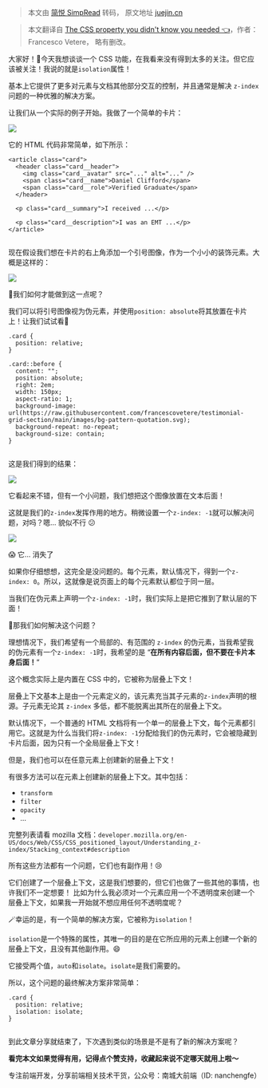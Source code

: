 > 本文由 [简悦 SimpRead](http://ksria.com/simpread/) 转码， 原文地址 [juejin.cn](https://juejin.cn/post/7309297523294830626)

> 本文翻译自 [The CSS property you didn't know you needed 👈](https://link.juejin.cn?target=https%3A%2F%2Fdev.to%2Ffrancescovetere%2Fthe-css-property-you-didnt-know-you-needed-3fk0 "https://dev.to/francescovetere/the-css-property-you-didnt-know-you-needed-3fk0")，作者：Francesco Vetere， 略有删改。

大家好！👋今天我想谈谈一个 CSS 功能，在我看来没有得到太多的关注。但它应该被关注！我说的就是`isolation`属性！

基本上它提供了更多对元素与文档其他部分交互的控制，并且通常是解决 `z-index` 问题的一种优雅的解决方案。

让我们从一个实际的例子开始。我做了一个简单的卡片：

![](https://p3-juejin.byteimg.com/tos-cn-i-k3u1fbpfcp/0c75b502f4eb4ec0ac72a6762444037f~tplv-k3u1fbpfcp-jj-mark:3024:0:0:0:q75.awebp#?w=800&h=542&s=305328&e=png&b=7b48c6)

它的 HTML 代码非常简单，如下所示：

```
<article class="card">
  <header class="card__header">
    <img class="card__avatar" src="..." alt="..." />
    <span class="card__name">Daniel Clifford</span>
    <span class="card__role">Verified Graduate</span>
  </header>

  <p class="card__summary">I received ...</p>

  <p class="card__description">I was an EMT ...</p>
</article>


```

现在假设我们想在卡片的右上角添加一个引号图像，作为一个小小的装饰元素。大概是这样的：

![](https://p3-juejin.byteimg.com/tos-cn-i-k3u1fbpfcp/cf1e7dc87c70435094fe1072a731c5f3~tplv-k3u1fbpfcp-jj-mark:3024:0:0:0:q75.awebp#?w=800&h=528&s=300580&e=png&b=7c4ac8)

🤔我们如何才能做到这一点呢？

我们可以将引号图像视为伪元素，并使用`position: absolute`将其放置在卡片上！让我们试试看💪

```
.card {
  position: relative;
}

.card::before {
  content: "";
  position: absolute;
  right: 2em;
  width: 150px;
  aspect-ratio: 1;
  background-image: url(https://raw.githubusercontent.com/francescovetere/testimonial-grid-section/main/images/bg-pattern-quotation.svg);
  background-repeat: no-repeat;
  background-size: contain;
}


```

这是我们得到的结果：

![](https://p3-juejin.byteimg.com/tos-cn-i-k3u1fbpfcp/c5d49ad63b3f47109f80a0c18b083dea~tplv-k3u1fbpfcp-jj-mark:3024:0:0:0:q75.awebp#?w=800&h=535&s=290967&e=png&b=7d4bc9)

它看起来不错，但有一个小问题，我们想把这个图像放置在文本后面！

这就是我们的`z-index`发挥作用的地方。稍微设置一个`z-index: -1`就可以解决问题，对吗？嗯... 貌似不行 😕

![](https://p3-juejin.byteimg.com/tos-cn-i-k3u1fbpfcp/da31f9f9df1f4f91bf7cddda12d353a5~tplv-k3u1fbpfcp-jj-mark:3024:0:0:0:q75.awebp#?w=800&h=544&s=300858&e=png&b=7a47c6)

😱 它... 消失了

如果你仔细想想，这完全是没问题的。每个元素，默认情况下，得到一个`z-index: 0`。所以，这就像是说页面上的每个元素默认都位于同一层。

当我们在伪元素上声明一个`z-index: -1`时，我们实际上是把它推到了默认层的下面！

🤔那我们如何解决这个问题？

理想情况下，我们希望有一个局部的、有范围的 `z-index` 的伪元素，当我希望我的伪元素有一个`z-index: -1`时，我希望的是 “**在所有内容后面，但不要在卡片本身后面！**“

这个概念实际上是内置在 CSS 中的，它被称为层叠上下文！

层叠上下文基本上是由一个元素定义的，该元素充当其子元素的`z-index`声明的根源。子元素无论其 `z-index` 多低，都不能脱离出其所在的层叠上下文。

默认情况下，一个普通的 HTML 文档将有一个单一的层叠上下文，每个元素都引用它。这就是为什么当我们将`z-index: -1`分配给我们的伪元素时，它会被隐藏到卡片后面，因为只有一个全局层叠上下文！

但是，我们也可以在任意元素上创建新的层叠上下文！

有很多方法可以在元素上创建新的层叠上下文。其中包括：

*   `transform`
*   `filter`
*   `opacity`
*   ...

完整列表请看 mozilla 文档：`developer.mozilla.org/en-US/docs/Web/CSS/CSS_positioned_layout/Understanding_z-index/Stacking_context#description`

所有这些方法都有一个问题，它们也有副作用！😢

它们创建了一个层叠上下文，这是我们想要的，但它们也做了一些其他的事情，也许我们不一定想要！ 比如为什么我必须对一个元素应用一个不透明度来创建一个层叠上下文，如果我一开始就不想应用任何不透明度呢？

🪄幸运的是，有一个简单的解决方案，它被称为`isolation`！

`isolation`是一个特殊的属性，其唯一的目的是在它所应用的元素上创建一个新的层叠上下文，且没有其他副作用。😄

它接受两个值，`auto`和`isolate`。`isolate`是我们需要的。

所以，这个问题的最终解决方案非常简单：

```
.card {
  position: relative;
  isolation: isolate;
}


```

到此文章分享就结束了，下次遇到类似的场景是不是有了新的解决方案呢？

**看完本文如果觉得有用，记得点个赞支持，收藏起来说不定哪天就用上啦～**

专注前端开发，分享前端相关技术干货，公众号：南城大前端（ID: nanchengfe）